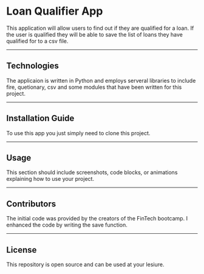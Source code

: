 # Loan Qualifier App

This application will allow users to find out if they are qualified for a loan. If the user is qualified they will be able to save the list of loans they have qualified for to a csv file.

---

## Technologies

The applicaion is written in Python and employs serveral libraries to include fire, quetionary, csv and some modules that have been written for this project.

---

## Installation Guide

To use this app you just simply need to clone this project.

---

## Usage

This section should include screenshots, code blocks, or animations explaining how to use your project.

---

## Contributors

The initial code was provided by the creators of the FinTech bootcamp. I enhanced the code by writing the save function.

---

## License

This repository is open source and can be used at your lesiure.
